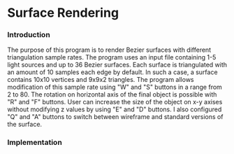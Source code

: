 # Surface Rendering

### Introduction

The purpose of this program is to render Bezier surfaces with different triangulation sample rates. The program uses an input file containing 1-5 light sources and up to 36 Bezier surfaces. Each surface is triangulated with an amount of 10 samples each edge by default. In such a case, a surface contains 10x10 vertices and 9x9x2 triangles. The program allows modification of this sample rate using "W" and "S" buttons in a range from 2 to 80. The rotation on horizontal axis of the final object is possible with "R" and "F" buttons. User can increase the size of the object on x-y axises without modifying z values by using "E" and "D" buttons. I also configured "Q" and "A" buttons to switch between wireframe and standard versions of the surface.

### Implementation
